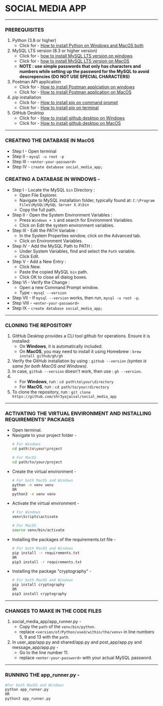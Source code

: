 # SOCIAL MEDIA APP

---

### PREREQUISITES
1. Python (3.8 or higher)
   - Click for - [How to install Python on Windows and MacOS both](https://youtu.be/YYXdXT2l-Gg)
2. MySQL LTS version (8.3 or higher version)
   - Click for - [how to install MySQL LTS version on windows](https://youtu.be/a3HJnbYhXUc)
   - Click for - [how to install MySQL LTS version on MacOS](https://youtu.be/ODA3rWfmzg8)
   - **NOTE : use simple passwords that only has characters and numbers while setting up the password for the MySQL to avoid descrepencies (DO NOT USE SPECIAL CHARACTERS)**
3. Postman API application
   - Click for - [How to install Postman applciation on windows](https://youtu.be/Hmn5XeZv-GE)
   - Click for - [How to install Postman application on MacOS](https://youtu.be/PkJwV1cB0BQ)
4. pip installation
   - Click for - [How to install pip on command prompt](https://youtu.be/TqE4jBH4Me4?si=0WU8bYP9m9lbqcD3)
   - Click for - [How to install pip on terminal](https://youtu.be/ioZoC8_Hk7o?si=UFm1aVi0EP6HuXgc)
5. GitHub Desktop
   - Click for - [How to install github desktop on Windows](https://youtu.be/G4SIIp14Xx4?si=dc30HD8PTP50X8NC)
   - Click for - [How to install github desktop on MacOS](https://youtu.be/F1Jx-3QR-NQ?si=wqdh8V-bMPqRwlhN)

---

### CREATING THE DATABASE IN MacOS
- Step I - Open terminal
- Step II - `mysql -u root -p`
- Step III - `<enter-your-password>`
- Step IV - `create database social_media_app;`

### CREATING A DATABASE IN WINDOWS -
- Step I - Locate the MySQL `bin` Directory :
   - Open File Explorer.
   - Navigate to MySQL installation folder, typically found at: `C:\Program Files\MySQL\MySQL Server X.X\bin`
   - Copy the full path.
- Step II - Open the System Environment Variables :
   - Press `Windows + S` and search for Environment Variables.
   - Click on Edit the system environment variables.
- Step III - Edit the PATH Variable :
   - In the System Properties window, click on the Advanced tab.
   - Click on Environment Variables.
- Step IV - Add the MySQL Path to PATH :
   - Under System Variables, find and select the `Path` variable.
   - Click Edit.
- Step V - Add a New Entry :
   - Click New.
   - Paste the copied MySQL `bin` path.
   - Click OK to close all dialog boxes.
- Step VI - Verify the Change :
   - Open a new Command Prompt window.
   - Type - `mysql --version`
- Step VII - If `mysql --version` works, then run, `mysql -u root -p`.
- Step VIII - `<enter-your-password>`
- Step IX - `create database social_media_app;`

---

### CLONING THE REPOSITORY
1. GitHub Desktop provides a CLI tool github for operations. Ensure it is installed:
   - On **Windows**, it is automatically included.
   - On **MacOS**, you may need to install it using Homebrew : `brew install github/gh/gh`
2. Verify the GitHub installation by using : `github --version` *(syntax is same for both MacOS and Windows)*.
3. In case, `github --version` doesn't work, then use : `gh --version`.
4. - For **Windows**, run : `cd path\to\your\directory`
   - For **MacOS**, run : `cd path/to/your/directory`
5. To clone the repository, run : `git clone https://github.com/shr3yajaisal/social_media_app`
   
---

### ACTIVATING THE VIRTUAL ENVIRONMENT AND INSTALLING REQUIREMENTS' PACKAGES 
- Open terminal.
- Navigate to your project folder - 
  ```bash
  # For Windows
  cd path\to\your\project
  
  # For MacOS
  cd path/to/your/project
- Create the virtual environment -
  ```bash
  # For both MacOS and Windows
  python -m venv venv
  OR
  python3 -m venv venv
- Activate the virtual environment -
  ```bash
  # For Windows
  venv\Scripts\activate

  # For MacOS
  source venv/bin/activate
- Installing the packages of the requirements.txt file -
  ```bash
  # For both MacOS and Windows
  pip install -r requirements.txt
  OR
  pip3 install -r requirements.txt
- Installing the package "cryptography" -
  ```bash
  # For both MacOS and Windows
  pip install cryptography
  OR
  pip3 install cryptography

---

### CHANGES TO MAKE IN THE CODE FILES
1. social_media_app/app_runner.py -
   - Copy the `path` of the `venv/bin/python`.
   - replace `<version/of/Python/used/within/the/venv>` in line numbers 5, 9 and 13 with the `path`.
2. In user_app/app.py and shared/app.py and post_app/app.py and message_app/app.py -
   - Go to the line number 11.
   - replace `<enter-your-password>` with your actual MySQL password.

---

### RUNNING THE app_runner.py -
```bash
#For both MacOS and Windows
python app_runner.py
OR
python3 app_runner.py
